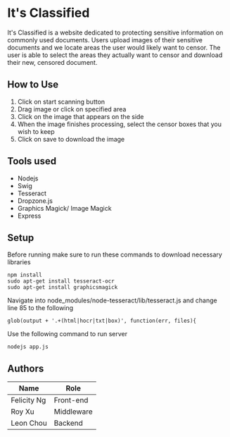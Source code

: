 # It's Classified

It's Classified is a website dedicated to protecting sensitive information on commonly used documents. Users upload images of their sensitive documents and we locate areas the user would likely want to censor. The user is able to select the areas they actually want to censor and download their new, censored document.

## How to Use
1. Click on start scanning button
2. Drag image or click on specified area
3. Click on the image that appears on the side
4. When the image finishes processing, select the censor boxes that you wish to keep
5. Click on save to download the image

## Tools used
* Nodejs
* Swig
* Tesseract
* Dropzone.js
* Graphics Magick/ Image Magick
* Express

## Setup
Before running make sure to run these commands to download necessary libraries
```
npm install
sudo apt-get install tesseract-ocr
sudo apt-get install graphicsmagick
```
Navigate into node_modules/node-tesseract/lib/tesseract.js and change line 85 to the following
```
glob(output + '.+(html|hocr|txt|box)', function(err, files){
```

Use the following command to run server
```
nodejs app.js
```

## Authors
| Name        |  Role      |
| ------------| -----------|
| Felicity Ng | Front-end  |
| Roy Xu      | Middleware |
| Leon Chou   | Backend    |
